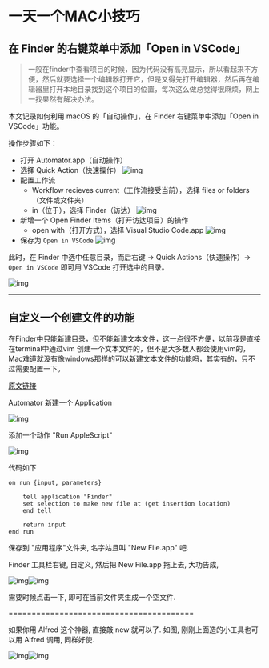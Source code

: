 # 一天一个MAC小技巧

##  在 Finder 的右键菜单中添加「Open in VSCode」

> 一般在finder中查看项目的时候，因为代码没有高亮显示，所以看起来不方便，然后就要选择一个编辑器打开它，但是又得先打开编辑器，然后再在编辑器里打开本地目录找到这个项目的位置，每次这么做总觉得很麻烦，网上一找果然有解决办法。

本文记录如何利用 macOS 的「自动操作」，在 Finder 右键菜单中添加「Open in VSCode」功能。



操作步骤如下：

- 打开 Automator.app（自动操作）
- 选择 Quick Action（快速操作）
  ![img](https://liam.page/uploads/images/computer-skills/quick-action.jpg)
- 配置工作流
  - Workflow recieves current（工作流接受当前），选择 files or folders（文件或文件夹）
  - in（位于），选择 Finder（访达）
    ![img](https://liam.page/uploads/images/computer-skills/workflow-recieves.jpg)
- 新增一个 Open Finder Items（打开访达项目）的操作
  - open with（打开方式），选择 Visual Studio Code.app
    ![img](https://liam.page/uploads/images/computer-skills/open-finder-items.jpg)
- 保存为 `Open in VSCode`
  ![img](https://liam.page/uploads/images/computer-skills/save-open-in-vscode.jpg)

此时，在 Finder 中选中任意目录，而后右键 -> Quick Actions（快速操作）-> `Open in VSCode` 即可用 VSCode 打开选中的目录。

![img](https://liam.page/uploads/images/computer-skills/open-in-vscode.jpg)



-----

## 自定义一个创建文件的功能

在Finder中只能新建目录，但不能新建文本文件，这一点很不方便，以前我是直接在terminal中通过vim 创建一个文本文件的，但不是大多数人都会使用vim的，Mac难道就没有像windows那样的可以新建文本文件的功能吗，其实有的，只不过需要配置一下。

[原文链接](https://www.zhihu.com/question/20883777/answer/81780928)

Automator 新建一个 Application

![img](https://doc.vmoli.com/md/2021-08-29-084020.png)


添加一个动作 "Run AppleScript"

![img](https://doc.vmoli.com/md/2021-08-29-84026.jpg)


代码如下

```applescript
on run {input, parameters}

	tell application "Finder"
	set selection to make new file at (get insertion location)
	end tell

	return input
end run
```



保存到 "应用程序"文件夹, 名字姑且叫 "New File.app" 吧.

Finder 工具栏右键, 自定义, 然后把 New File.app 拖上去, 大功告成,

![img](https://doc.vmoli.com/md/2021-08-29-084021.jpg)![img](https://doc.vmoli.com/md/2021-08-29-084024.jpg)


需要时候点击一下, 即可在当前文件夹生成一个空文件.



========================================

如果你用 Alfred 这个神器, 直接敲 new 就可以了.
如图, 刚刚上面造的小工具也可以用 Alfred 调用, 同样好使.

![img](https://doc.vmoli.com/md/2021-08-29-84023.jpg)![img](https://doc.vmoli.com/md/2021-08-29-084025.jpg)

